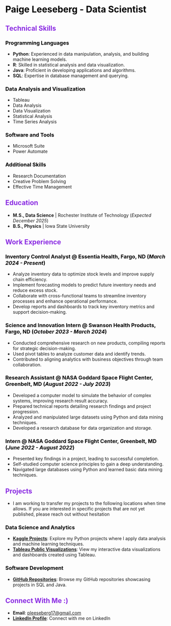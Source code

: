 # <span style="color:black;">Paige Leeseberg - Data Scientist</span>

## <span style="color:#8A2BE2;">Technical Skills</span>

### <span style="color:black;">Programming Languages</span>
- **Python**: Experienced in data manipulation, analysis, and building machine learning models.
- **R**: Skilled in statistical analysis and data visualization.
- **Java**: Proficient in developing applications and algorithms.
- **SQL**: Expertise in database management and querying.

### <span style="color:black;">Data Analysis and Visualization</span>
- Tableau
- Data Analysis
- Data Visualization
- Statistical Analysis
- Time Series Analysis

### <span style="color:black;">Software and Tools</span>
- Microsoft Suite
- Power Automate

### <span style="color:black;">Additional Skills</span>
- Research Documentation
- Creative Problem Solving
- Effective Time Management

## <span style="color:#8A2BE2;">Education</span>
- **M.S., Data Science** | Rochester Institute of Technology (_Expected December 2025_)
- **B.S., Physics** | Iowa State University

## <span style="color:#8A2BE2;">Work Experience</span>

### <span style="color:black;">Inventory Control Analyst @ Essentia Health, Fargo, ND (_March 2024 - Present_)</span>
- Analyze inventory data to optimize stock levels and improve supply chain efficiency.
- Implement forecasting models to predict future inventory needs and reduce excess stock.
- Collaborate with cross-functional teams to streamline inventory processes and enhance operational performance.
- Develop reports and dashboards to track key inventory metrics and support decision-making.

### <span style="color:black;">Science and Innovation Intern @ Swanson Health Products, Fargo, ND (_October 2023 - March 2024_)</span>
- Conducted comprehensive research on new products, compiling reports for strategic decision-making.
- Used pivot tables to analyze customer data and identify trends.
- Contributed to aligning analytics with business objectives through team collaboration.

### <span style="color:black;">Research Assistant @ NASA Goddard Space Flight Center, Greenbelt, MD (_August 2022 - July 2023_)</span>
- Developed a computer model to simulate the behavior of complex systems, improving research result accuracy.
- Prepared technical reports detailing research findings and project progression.
- Analyzed and manipulated large datasets using Python and data mining techniques.
- Developed a research database for data organization and storage.

### <span style="color:black;">Intern @ NASA Goddard Space Flight Center, Greenbelt, MD (_June 2022 - August 2022_)</span>
- Presented key findings in a project, leading to successful completion.
- Self-studied computer science principles to gain a deep understanding.
- Navigated large databases using Python and learned basic data mining techniques.

## <span style="color:#8A2BE2;">Projects</span>
- I am working to transfer my projects to the following locations when time allows. If you are interested in specific projects that are not yet published, please reach out without hesitation

### <span style="color:black;">Data Science and Analytics</span>

- **[Kaggle Projects](https://www.kaggle.com/paigeleeseberg)**: Explore my Python projects where I apply data analysis and machine learning techniques.
- **[Tableau Public Visualizations](https://public.tableau.com/app/profile/paige.leeseberg/vizzes)**: View my interactive data visualizations and dashboards created using Tableau.

### <span style="color:black;;">Software Development</span>

- **[GitHub Repositories](https://github.com/pleeseberg)**: Browse my GitHub repositories showcasing projects in SQL and Java.

## <span style="color:#8A2BE2;">Connect With Me :)</span>

- **Email**: pleeseberg17@gmail.com
- **[LinkedIn Profile](https://www.linkedin.com/in/paige-leeseberg-51b926287/)**: Connect with me on LinkedIn
